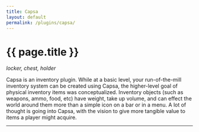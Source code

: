 ```yaml
---
title: Capsa
layout: default
permalink: /plugins/capsa/
---
```


# {{ page.title }}

_locker, chest, holder_

Capsa is an inventory plugin. While at a basic level, your run-of-the-mill inventory system can be created using Capsa, the higher-level goal of physical inventory items was conceptualized. Inventory objects (such as weapons, ammo, food, etc) have weight, take up volume, and can effect the world around them more than a simple icon on a bar or in a menu. A lot of thought is going into Capsa, with the vision to give more tangible value to items a player might acquire.

-----
